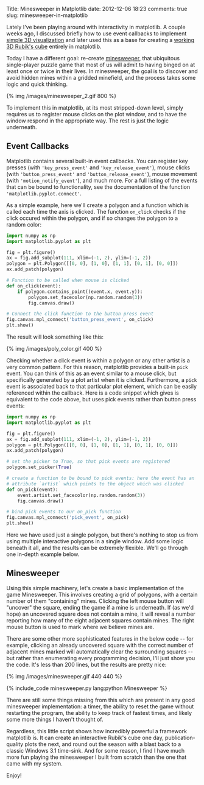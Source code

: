 Title: Minesweeper in Matplotlib
date: 2012-12-06 18:23
comments: true
slug: minesweeper-in-matplotlib

<!-- PELICAN_BEGIN_SUMMARY -->
Lately I've been playing around with interactivity in matplotlib.  A couple
weeks ago, I discussed briefly how to use event callbacks to implement
[simple 3D visualization](/blog/2012/11/24/simple-3d-visualization-in-matplotlib/)
and later used this as a base for creating a
[working 3D Rubik's cube](/blog/2012/11/26/3d-interactive-rubiks-cube-in-python)
entirely in matplotlib.

Today I have a different goal: re-create
[minesweeper](http://en.wikipedia.org/wiki/Minesweeper_%28computer_game%29),
that ubiquitous single-player puzzle game that most of us will admit to
having binged on at least once or twice in their lives.  In minesweeper, the
goal is to discover and avoid hidden mines within a gridded minefield, and
the process takes some logic and quick thinking.

{% img /images/minesweeper_2.gif 800 %}

<!-- PELICAN_END_SUMMARY -->

To implement this in matplotlib, at its most stripped-down level, simply
requires us to register mouse clicks on the plot window, and to have the
window respond in the appropriate way.  The rest is just the logic underneath.

## Event Callbacks ##
Matplotlib contains several built-in event callbacks.  You can register
key presses (with ``'key_press_event'`` and ``'key_release_event'``),
mouse clicks (with ``'button_press_event'`` and ``'button_release_event'``),
mouse movement (with ``'motion_notify_event'``), and much more.  For
a full listing of the events that can be bound to functionality, see the
documentation of the function ``'matplotlib.pyplot.connect'``.

As a simple example, here we'll create a polygon and a function which is called
each time the axis is clicked.  The function ``on_click`` checks if the click
occured within the polygon, and if so changes the polygon to a random
color:

``` python
import numpy as np
import matplotlib.pyplot as plt

fig = plt.figure()
ax = fig.add_subplot(111, xlim=(-1, 2), ylim=(-1, 2))
polygon = plt.Polygon([[0, 0], [1, 0], [1, 1], [0, 1], [0, 0]])
ax.add_patch(polygon)

# Function to be called when mouse is clicked
def on_click(event):
    if polygon.contains_point((event.x, event.y)):
        polygon.set_facecolor(np.random.random(3))
        fig.canvas.draw()

# Connect the click function to the button press event
fig.canvas.mpl_connect('button_press_event', on_click)
plt.show()
```
The result will look something like this:

{% img /images/poly_color.gif  400 %}

Checking whether a click event is within a polygon or any other artist is
a very common pattern.  For this reason, matplotlib provides a built-in
 ``pick`` event.  You can think of this as an event similar to a mouse click,
but specifically generated by a plot artist when it is clicked.
Furthermore, a ``pick`` event is associated back to that particular plot
element, which can be easily referenced within the callback.
Here is a code snippet which gives is equivalent to the code above,
but uses pick events rather than button press events:

``` python
import numpy as np
import matplotlib.pyplot as plt

fig = plt.figure()
ax = fig.add_subplot(111, xlim=(-1, 2), ylim=(-1, 2))
polygon = plt.Polygon([[0, 0], [1, 0], [1, 1], [0, 1], [0, 0]])
ax.add_patch(polygon)

# set the picker to True, so that pick events are registered
polygon.set_picker(True)

# create a function to be bound to pick events: here the event has an
# attribute `artist` which points to the object which was clicked
def on_pick(event):
    event.artist.set_facecolor(np.random.random(3))
    fig.canvas.draw()

# bind pick events to our on_pick function
fig.canvas.mpl_connect('pick_event', on_pick)
plt.show()
```

Here we have used just a single polygon, but there's nothing to stop us
from using multiple interactive polygons in a single window.  Add some
logic beneath it all, and the results can be extremely flexible.  We'll
go through one in-depth example below.

## Minesweeper ##
Using this simple machinery, let's create a basic implementation of the game
Minesweeper.  This involves creating a grid of polygons, with a certain number
of them "containing" mines.  Clicking the left mouse button will "uncover"
the square, ending the game if a mine is underneath.  If (as we'd hope)
an uncovered square does not contain a mine, it will reveal a number
reporting how many of the eight adjacent squares contain mines.
The right mouse button is used to mark where we believe mines are.

There are some other more sophisticated features in the below code --
for example, clicking
an already uncovered square with the correct number of adjacent mines marked
will automatically clear the surrounding squares -- but rather than enumerating
every programming decision, I'll just show you the code.  It's less than
200 lines, but the results are pretty nice:

{% img /images/minesweeper.gif 440 440 %}

{% include_code minesweeper.py lang:python Minesweeper %}

There are still some things missing from this which are present in any good
minesweeper implementation: a timer, the ability to reset the game without
restarting the program, the ability to keep track of fastest times, and
likely some more things I haven't thought of.

Regardless, this little script shows how incredibly powerful a framework
matplotlib is.
It can create an interactive Rubik's cube one day, publication-quality plots
the next, and round out the season with a blast back to a classic Windows 3.1
time-sink.  And for some reason, I find I have much more fun playing the
minesweeper I built from scratch than the one that came with my system.

Enjoy!
